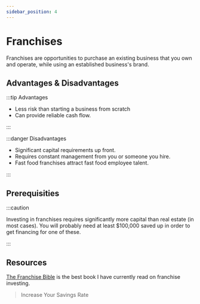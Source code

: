 ```yaml
---
sidebar_position: 4
---
```


# Franchises

Franchises are opportunities to purchase an existing business that you own and operate, while using an established business's brand.

## Advantages & Disadvantages

:::tip Advantages

- Less risk than starting a business from scratch
- Can provide reliable cash flow.

:::

:::danger Disadvantages

- Significant capital requirements up front.
- Requires constant management from you or someone you hire.
- Fast food franchises attract fast food employee talent.

:::

## Prerequisities

:::caution 

Investing in franchises requires significantly more capital than real estate (in most cases). You will probably need at least $100,000 saved up in order to get financing for one of these.

:::

## Resources

[The Franchise Bible](https://www.amazon.com/dp/B01N95E8IW/ref=dp-kindle-redirect?_encoding=UTF8&btkr=1) is the best book I have currently read on franchise investing. 

>Increase Your Savings Rate